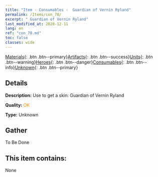 ```yaml
---
title: "Item - Consumables -  Guardian of Vernin Ryland"
permalink: /Items/con_78/
excerpt: " Guardian of Vernin Ryland"
last_modified_at: 2020-12-11
lang: en
ref: "con_78.md"
toc: false
classes: wide
---
```

 [Materials](/Items/){: .btn .btn--primary}[Artifacts](/Items/Artifacts/){: .btn .btn--success}[Units](/Items/Units/){: .btn .btn--warning}[Heroes](/Items/Heroes/){: .btn .btn--danger}[Consumables](/Items/Consumables/){: .btn .btn--info}[Unknown](/Items/Unknown/){: .btn .btn--primary}

## Details
 **Description:** Use to get a skin: Guardian of Vernin Ryland

 **Quality:** <span style="color: #FF8C00">OK</span>

 **Type:** Unknown

## Gather

  To Be Done

## This item contains:

  None

